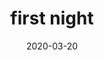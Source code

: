 ---
title: first night
album_key: tsJzdc
game: new_horizons
layout: photo_grid

date: 2020-03-20
---